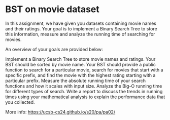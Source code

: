# BST on movie dataset
In this assignment, we have given you datasets containing movie names and their ratings. Your goal is to implement a Binary Search Tree to store this information, measure and analyze the running time of searching for movies.

An overview of your goals are provided below:

Implement a Binary Search Tree to store movie names and ratings. Your BST should be sorted by movie name.
Your BST should provide a public function to search for a particular movie, search for movies that start with a specific prefix, and find the movie with the highest rating starting with a particular prefix.
Measure the absolute running time of your search functions and how it scales with input size.
Analyze the Big-O running time for different types of search.
Write a report to discuss the trends in running times using your mathematical analysis to explain the performance data that you collected.

More info: https://ucsb-cs24.github.io/s20/pa/pa02/
